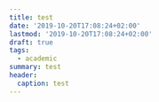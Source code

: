 ```yaml
---
title: test
date: '2019-10-20T17:08:24+02:00'
lastmod: '2019-10-20T17:08:24+02:00'
draft: true
tags:
  - academic
summary: test
header:
  caption: test
---
```


